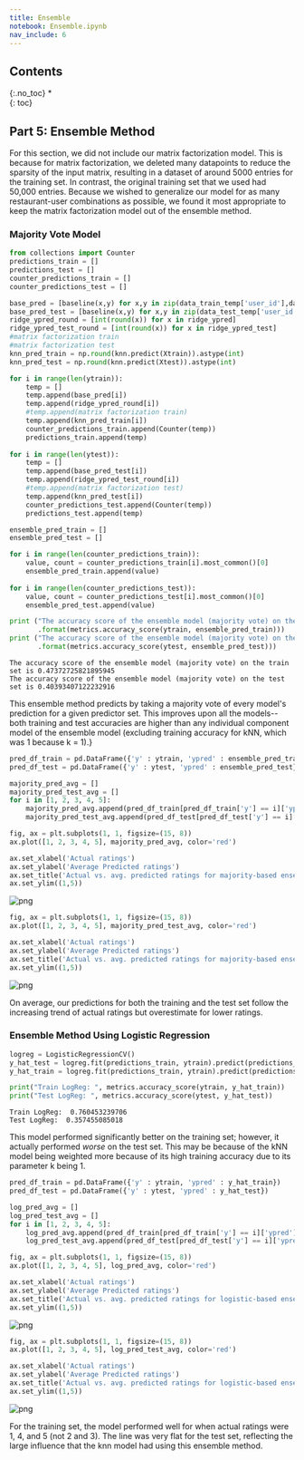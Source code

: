 ```yaml
---
title: Ensemble
notebook: Ensemble.ipynb
nav_include: 6
---
```


## Contents
{:.no_toc}
*  
{: toc}


## Part 5: Ensemble Method

For this section, we did not include our matrix factorization model. This is because for matrix factorization, we deleted many datapoints to reduce the sparsity of the input matrix, resulting in a dataset of around 5000 entries for the training set. In contrast, the original training set that we used had 50,000 entries. Because we wished to generalize our model for as many restaurant-user combinations as possible, we found it most appropriate to keep the matrix factorization model out of the ensemble method.

### Majority Vote Model



```python
from collections import Counter
predictions_train = []
predictions_test = []
counter_predictions_train = []
counter_predictions_test = []

base_pred = [baseline(x,y) for x,y in zip(data_train_temp['user_id'],data_train_temp['business_id'])]
base_pred_test = [baseline(x,y) for x,y in zip(data_test_temp['user_id'],data_test_temp['business_id'])]
ridge_ypred_round = [int(round(x)) for x in ridge_ypred]
ridge_ypred_test_round = [int(round(x)) for x in ridge_ypred_test]
#matrix factorization train
#matrix factorization test
knn_pred_train = np.round(knn.predict(Xtrain)).astype(int)
knn_pred_test = np.round(knn.predict(Xtest)).astype(int)

for i in range(len(ytrain)):
    temp = []
    temp.append(base_pred[i])
    temp.append(ridge_ypred_round[i])
    #temp.append(matrix factorization train)
    temp.append(knn_pred_train[i])
    counter_predictions_train.append(Counter(temp))
    predictions_train.append(temp)
    
for i in range(len(ytest)):
    temp = []
    temp.append(base_pred_test[i])
    temp.append(ridge_ypred_test_round[i])
    #temp.append(matrix factorization test)
    temp.append(knn_pred_test[i])
    counter_predictions_test.append(Counter(temp))
    predictions_test.append(temp)
```




```python
ensemble_pred_train = []
ensemble_pred_test = []

for i in range(len(counter_predictions_train)):
    value, count = counter_predictions_train[i].most_common()[0]
    ensemble_pred_train.append(value)
    
for i in range(len(counter_predictions_test)):
    value, count = counter_predictions_test[i].most_common()[0]
    ensemble_pred_test.append(value)
```




```python
print ("The accuracy score of the ensemble model (majority vote) on the train set is {}"
       .format(metrics.accuracy_score(ytrain, ensemble_pred_train)))
print ("The accuracy score of the ensemble model (majority vote) on the test set is {}"
       .format(metrics.accuracy_score(ytest, ensemble_pred_test)))
```


    The accuracy score of the ensemble model (majority vote) on the train set is 0.47372725821895945
    The accuracy score of the ensemble model (majority vote) on the test set is 0.40393407122232916


This ensemble method predicts by taking a majority vote of every model's prediction for a given predictor set. This improves upon all the models--both training and test accuracies are higher than any individual component model of the ensemble model (excluding training accuracy for kNN, which was 1 because k = 1).}



```python
pred_df_train = pd.DataFrame({'y' : ytrain, 'ypred' : ensemble_pred_train})
pred_df_test = pd.DataFrame({'y' : ytest, 'ypred' : ensemble_pred_test})

majority_pred_avg = []
majority_pred_test_avg = []
for i in [1, 2, 3, 4, 5]:
    majority_pred_avg.append(pred_df_train[pred_df_train['y'] == i]['ypred'].mean())
    majority_pred_test_avg.append(pred_df_test[pred_df_test['y'] == i]['ypred'].mean())
```




```python
fig, ax = plt.subplots(1, 1, figsize=(15, 8))
ax.plot([1, 2, 3, 4, 5], majority_pred_avg, color='red')

ax.set_xlabel('Actual ratings')
ax.set_ylabel('Average Predicted ratings')
ax.set_title('Actual vs. avg. predicted ratings for majority-based ensemble model, training set')
ax.set_ylim((1,5))
```


![png](Ensemble_files/Ensemble_48_1.png)




```python
fig, ax = plt.subplots(1, 1, figsize=(15, 8))
ax.plot([1, 2, 3, 4, 5], majority_pred_test_avg, color='red')

ax.set_xlabel('Actual ratings')
ax.set_ylabel('Average Predicted ratings')
ax.set_title('Actual vs. avg. predicted ratings for majority-based ensemble model, training set')
ax.set_ylim((1,5))
```

![png](Ensemble_files/Ensemble_49_1.png)


On average, our predictions for both the training and the test set follow the increasing trend of actual ratings but overestimate for lower ratings.

### Ensemble Method Using Logistic Regression



```python
logreg = LogisticRegressionCV()
y_hat_test = logreg.fit(predictions_train, ytrain).predict(predictions_test)
y_hat_train = logreg.fit(predictions_train, ytrain).predict(predictions_train)

print("Train LogReg: ", metrics.accuracy_score(ytrain, y_hat_train))
print("Test LogReg: ", metrics.accuracy_score(ytest, y_hat_test))
```


    Train LogReg:  0.760453239706
    Test LogReg:  0.357455085018


This model performed significantly better on the training set; however, it actually performed *worse* on the test set. This may be because of the kNN model being weighted more because of its high training accuracy due to its parameter k being 1.



```python
pred_df_train = pd.DataFrame({'y' : ytrain, 'ypred' : y_hat_train})
pred_df_test = pd.DataFrame({'y' : ytest, 'ypred' : y_hat_test})

log_pred_avg = []
log_pred_test_avg = []
for i in [1, 2, 3, 4, 5]:
    log_pred_avg.append(pred_df_train[pred_df_train['y'] == i]['ypred'].mean())
    log_pred_test_avg.append(pred_df_test[pred_df_test['y'] == i]['ypred'].mean())
```




```python
fig, ax = plt.subplots(1, 1, figsize=(15, 8))
ax.plot([1, 2, 3, 4, 5], log_pred_avg, color='red')

ax.set_xlabel('Actual ratings')
ax.set_ylabel('Average Predicted ratings')
ax.set_title('Actual vs. avg. predicted ratings for logistic-based ensemble model, training set')
ax.set_ylim((1,5))
```



![png](Ensemble_files/Ensemble_55_1.png)




```python
fig, ax = plt.subplots(1, 1, figsize=(15, 8))
ax.plot([1, 2, 3, 4, 5], log_pred_test_avg, color='red')

ax.set_xlabel('Actual ratings')
ax.set_ylabel('Average Predicted ratings')
ax.set_title('Actual vs. avg. predicted ratings for logistic-based ensemble model, training set')
ax.set_ylim((1,5))
```




![png](Ensemble_files/Ensemble_56_1.png)


For the training set, the model performed well for when actual ratings were 1, 4, and 5 (not 2 and 3). The line was very flat for the test set, reflecting the large influence that the knn model had using this ensemble method.
